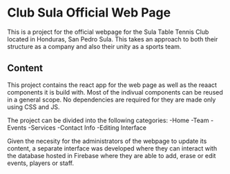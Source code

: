 # Club Sula Official Web Page

This is a project for the official webpage for the Sula Table Tennis Club located in Honduras, San Pedro Sula. This takes an approach to both their structure as a company and also their unity as a sports team.

## Content

This project contains the react app for the web page as well as the reaact components it is build with. Most of the indivual components can be reused in a general scope. No dependencies are required for they are made only using CSS and JS.

The project can be divided into the following categories:
-Home
-Team
-Events
-Services
-Contact Info
-Editing Interface

Given the necesity for the administrators of the webpage to update its content, a separate interface was developed where they can interact with the database hosted in Firebase where they are able to add, erase or edit events, players or staff.
